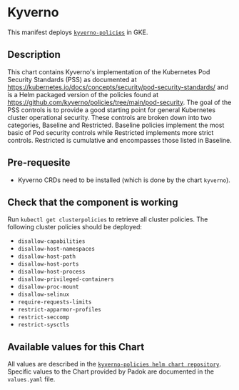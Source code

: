 # Kyverno

This manifest deploys [`kyverno-policies`](https://github.com/kyverno/kyverno/tree/main/charts/kyverno-policies) in GKE.

## Description

This chart contains Kyverno's implementation of the Kubernetes Pod Security Standards (PSS) as documented at https://kubernetes.io/docs/concepts/security/pod-security-standards/ and is a Helm packaged version of the policies found at https://github.com/kyverno/policies/tree/main/pod-security. The goal of the PSS controls is to provide a good starting point for general Kubernetes cluster operational security. These controls are broken down into two categories, Baseline and Restricted. Baseline policies implement the most basic of Pod security controls while Restricted implements more strict controls. Restricted is cumulative and encompasses those listed in Baseline.

## Pre-requesite

- Kyverno CRDs need to be installed (which is done by the chart `kyverno`).

## Check that the component is working

Run `kubectl get clusterpolicies` to retrieve all cluster policies. The following cluster policies should be deployed:

- `disallow-capabilities`
- `disallow-host-namespaces`
- `disallow-host-path`
- `disallow-host-ports`
- `disallow-host-process`
- `disallow-privileged-containers`
- `disallow-proc-mount`
- `disallow-selinux`
- `require-requests-limits`
- `restrict-apparmor-profiles`
- `restrict-seccomp`
- `restrict-sysctls`

## Available values for this Chart

All values are described in the [`kyverno-policies helm chart repository`](https://github.com/kyverno/kyverno/blob/main/charts/kyverno-policies/values.yaml).
Specific values to the Chart provided by Padok are documented in the `values.yaml` file.
